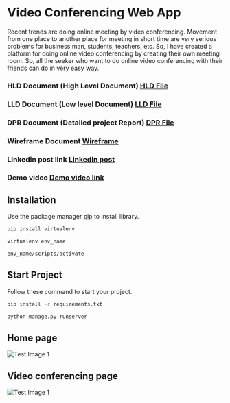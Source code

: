 # Video Conferencing Web App

Recent trends are doing online meeting by video conferencing. Movement from
one place to another place for meeting in short time are very serious problems for
business man, students, teachers, etc. So, I have created a platform for doing
online video conferencing by creating their own meeting room. So, all the seeker
who want to do online video conferencing with their friends can do in very easy
way.

### HLD Document (High Level Document) [HLD File](https://drive.google.com/file/d/1uEXrcMd_bToy4r3TtXcNvGOjnEwjg0mL/view?usp=sharing) 
### LLD Document (Low level Document) [LLD File](https://drive.google.com/file/d/1PqvuLy4Z8SC3O980Kdjesg-zhcVSdc7t/view?usp=sharing) 
### DPR Document (Detailed project Report) [DPR File](https://drive.google.com/file/d/1xonfVz8s1DxPhmqvidnDJ0m0_1PCBi8O/view?usp=sharing) 
### Wireframe Document [Wireframe](https://drive.google.com/file/d/1k5m57bjB69r7d1_cuXeqRb_OPgLk5AIB/view?usp=sharing) 

### Linkedin post link [Linkedin post](https://www.linkedin.com/posts/jayprakashbind_python-datascience-machinelearning-activity-6911237314841104384-J7bm?utm_source=linkedin_share&utm_medium=member_desktop_web) 

### Demo video [Demo video link](https://drive.google.com/file/d/1RUYTaSgIQRBX1u6nSa7buyg4UXfOi4QX/view?usp=sharing) 

## Installation

Use the package manager [pip](https://pip.pypa.io/en/stable/) to install library.

```bash
pip install virtualenv
```
```bash
virtualenv env_name
```
```bash
env_name/scripts/activate
```
## Start Project

Follow these command to start your project.

```bash
pip install -r requirements.txt
```
```bash
python manage.py runserver
```
## Home page

![Test Image 1](https://github.com/codejay411/jay-prakash/blob/main/Screenshot%20(116).png)

## Video conferencing page

![Test Image 1](https://github.com/codejay411/jay-prakash/blob/main/Screenshot%20(117).png)

